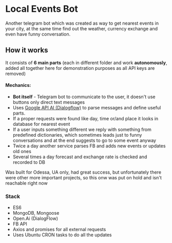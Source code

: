# Local Events Bot
Another telegram bot which was created as way to get nearest events in your city,
at the same time find out the weather, currency exchange and even have funny conversation.

## How it works
It consists of **6 main parts** (each in different folder and work **autonomously**, added all together here for demonstration purposes as all API keys are removed)

#### Mechanics:
* **Bot itself** - Telegram bot to communicate to the user, it doesn't use buttons only direct text messages
* Uses [Google API AI (Dialogflow)](https://dialogflow.com/) to parse messages and define useful parts.
* If a proper requests were found like day, time or/and place it looks in database for nearest event
* If a user inputs something different we reply with something from predefined dictionaries, which sometimes leads just to funny conversations and at the end suggests to go to some event anyway
* Twice a day another service parses FB and adds new events or updates old ones
* Several times a day forecast and exchange rate is checked and recorded to DB

Was built for Odessa, UA only, had great success, but unfortunately there were other more important projects, so this onw was put on hold and isn't reachable right now

### Stack
* ES6
* MongoDB, Mongoose
* Open.Ai (DialogFlow)
* FB API
* Axios and promises for all external requests
* Uses Ubuntu CRON tasks to do all the updates